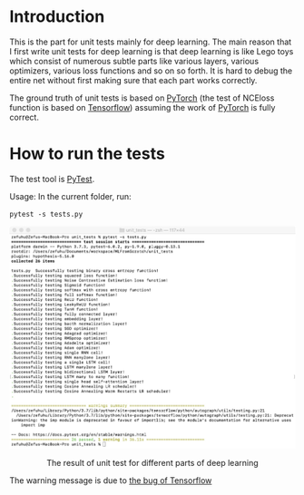 # Introduction

This is the part for unit tests mainly for deep learning. The main reason that I first write unit tests for deep learning is that deep learning is like Lego toys which consist of numerous subtle parts like various layers, various optimizers, various loss functions and so on so forth. It is hard to debug the entire net without first making sure that each part works correctly.

The ground truth of unit tests is based on [PyTorch](https://pytorch.org/) (the test of NCEloss function is based on [Tensorflow](https://www.tensorflow.org/)) assuming the work of [PyTorch](https://pytorch.org/) is fully correct.

# How to run the tests

The test tool is [PyTest](https://docs.pytest.org/en/stable/).

Usage:
In the current folder, run:
```
pytest -s tests.py
```
<p align="center">
<img src="/images/unit_test.png">
</p>
<p align="center">
    The result of unit test for different parts of deep learning
</p>

The warning message is due to [the bug of Tensorflow](https://github.com/tensorflow/tensorflow/issues/31412)
